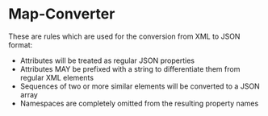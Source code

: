 # Map-Converter
These are rules which are used for the conversion from XML to JSON format:
- Attributes will be treated as regular JSON properties
- Attributes MAY be prefixed with a string to differentiate them from regular XML elements
- Sequences of two or more similar elements will be converted to a JSON array
- Namespaces are completely omitted from the resulting property names
